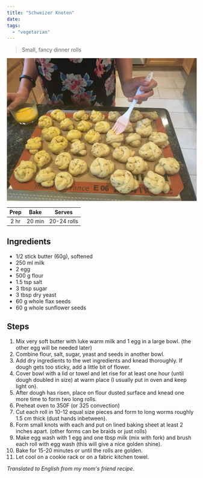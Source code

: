```yaml
---
title: "Schweizer Knoten"
date: 
tags:
  - "vegetarian"
---
```


> Small, fancy dinner rolls

<div class="figure">

![Swissknoten](/images/Swissknoten.JPG)

</div>


| Prep   | Bake | Serves |
| :----: | :----: | :----: |
| 2 hr | 20 min | 20-24 rolls |

## Ingredients

- 1/2 stick butter (60g), softened
- 250 ml milk
- 2 egg
- 500 g flour
- 1.5 tsp salt
- 3 tbsp sugar
- 3 tbsp dry yeast
- 60 g whole flax seeds
- 60 g whole sunflower seeds

## Steps

1. Mix very soft butter with luke warm milk and 1 egg in a large bowl. (the other egg will be needed later)
2. Combine flour, salt, sugar, yeast and seeds in another bowl.
3. Add dry ingredients to the wet ingredients and knead thoroughly. If dough gets too sticky, add a little bit of flower.
4. Cover bowl with a lid or towel and let rise for at least one hour (until dough doubled in size) at warm place (I usually put in oven and keep light on).
5. After dough has risen, place on flour dusted surface and knead one more time to form two long rolls.
6. Preheat oven to 350F (or 325 convection)
7.  Cut each roll in 10-12 equal size pieces and form to long worms roughly 1.5 cm thick (dust hands inbetween).
8. Form small knots with each and put on lined baking sheet at least 2 inches apart. (other forms can be braids or just rolls)
9. Make egg wash with 1 egg and one tbsp milk (mix with fork) and brush each roll with egg wash (this will give a nice golden shine).
10. Bake for 15-20 minutes or until the rolls are golden.
11. Let cool on a cookie rack or on a fabric kitchen towel. 


_Translated to English from my mom's friend recipe._
